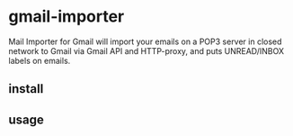 # gmail-importer
Mail Importer for Gmail will import your emails on a POP3 server in closed network to Gmail via Gmail API and HTTP-proxy, and puts UNREAD/INBOX labels on emails.

## install

## usage
